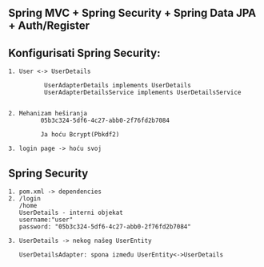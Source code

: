 ## Spring MVC + Spring Security + Spring Data JPA +  Auth/Register

## Konfigurisati Spring Security:
		  
    1. User <-> UserDetails
		  
		      UserAdapterDetails implements UserDetails 
			  UserAdapterDetailsService implements UserDetailsService
			  
			  
    2. Mehanizam heširanja
		     05b3c324-5df6-4c27-abb0-2f76fd2b7084
			 
			 Ja hoću Bcrypt(Pbkdf2)
			 
    3. login page -> hoću svoj

  ## Spring Security
  
    1. pom.xml -> dependencies 
    2. /login 
	   /home
	   UserDetails - interni objekat
	   username:"user"
	   password: "05b3c324-5df6-4c27-abb0-2f76fd2b7084"
	 
    3. UserDetails -> nekog našeg UserEntity 
	   
	   UserDetailsAdapter: spona između UserEntity<->UserDetails
